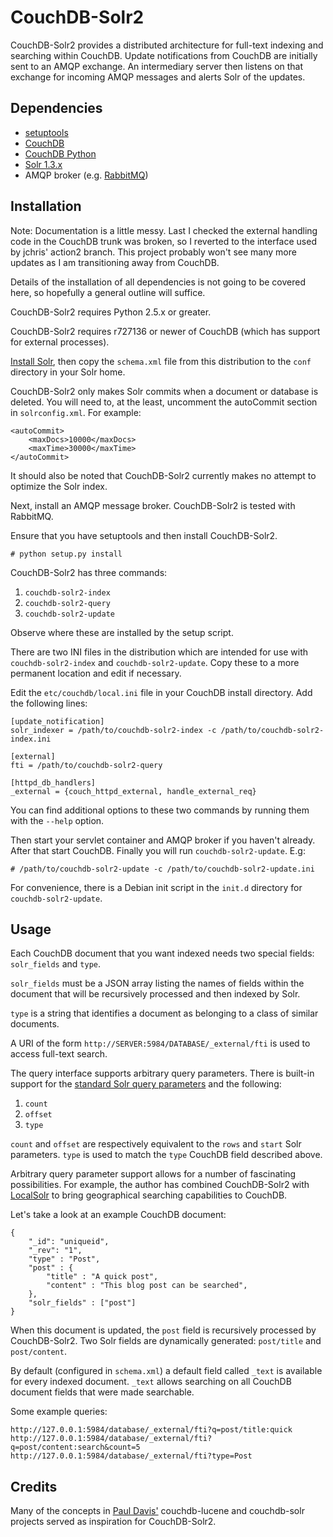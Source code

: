 CouchDB-Solr2
=============

CouchDB-Solr2 provides a distributed architecture for full-text indexing and
searching within CouchDB. Update notifications from CouchDB are initially sent
to an AMQP exchange. An intermediary server then listens on that exchange for
incoming AMQP messages and alerts Solr of the updates.

Dependencies
------------

* [setuptools][setuptools]
* [CouchDB][couchdb]
* [CouchDB Python][couchdb-python]
* [Solr 1.3.x][solr]
* AMQP broker (e.g. [RabbitMQ][rabbitmq])

Installation
------------

Note: Documentation is a little messy. Last I checked the external handling
code in the CouchDB trunk was broken, so I reverted to the interface used
by jchris' action2 branch. This project probably won't see many more updates
as I am transitioning away from CouchDB.
 
Details of the installation of all dependencies is not going to be covered
here, so hopefully a general outline will suffice.

CouchDB-Solr2 requires Python 2.5.x or greater.

CouchDB-Solr2 requires r727136 or newer of CouchDB (which has support for
external processes).

[Install Solr](http://wiki.apache.org/solr/SolrInstall), then copy the
`schema.xml` file from this distribution to the `conf` directory in your Solr
home.

CouchDB-Solr2 only makes Solr commits when a document or database is deleted.
You will need to, at the least, uncomment the autoCommit section in
`solrconfig.xml`. For example:

    <autoCommit> 
        <maxDocs>10000</maxDocs>
        <maxTime>30000</maxTime> 
    </autoCommit>

It should also be noted that CouchDB-Solr2 currently makes no attempt to
optimize the Solr index.

Next, install an AMQP message broker. CouchDB-Solr2 is tested with RabbitMQ.

Ensure that you have setuptools and then install CouchDB-Solr2.

    # python setup.py install

CouchDB-Solr2 has three commands:

1. `couchdb-solr2-index`
1. `couchdb-solr2-query`
1. `couchdb-solr2-update`

Observe where these are installed by the setup script.

There are two INI files in the distribution which are intended for use with
`couchdb-solr2-index` and `couchdb-solr2-update`. Copy these to a more
permanent location and edit if necessary.

Edit the `etc/couchdb/local.ini` file in your CouchDB install directory. Add
the following lines:

    [update_notification]
    solr_indexer = /path/to/couchdb-solr2-index -c /path/to/couchdb-solr2-index.ini

    [external]
    fti = /path/to/couchdb-solr2-query

    [httpd_db_handlers]
    _external = {couch_httpd_external, handle_external_req}


You can find additional options to these two commands by running them with
the `--help` option.

Then start your servlet container and AMQP broker if you haven't already.
After that start CouchDB. Finally you will run `couchdb-solr2-update`. E.g:

    # /path/to/couchdb-solr2-update -c /path/to/couchdb-solr2-update.ini

For convenience, there is a Debian init script in the `init.d` directory
for `couchdb-solr2-update`.

Usage
-----

Each CouchDB document that you want indexed needs two special fields:
`solr_fields` and `type`.

`solr_fields` must be a JSON array listing the names of fields within the
document that will be recursively processed and then indexed by Solr.

`type` is a string that identifies a document as belonging to a class of
similar documents.

A URI of the form `http://SERVER:5984/DATABASE/_external/fti` is used to
access full-text search.

The query interface supports arbitrary query parameters. There is built-in
support for the [standard Solr query parameters][solr-parameters] and the
following:

1. `count`
1. `offset`
1. `type`

`count` and `offset` are respectively equivalent to the `rows` and `start` Solr
parameters. `type` is used to match the `type` CouchDB field described above.

Arbitrary query parameter support allows for a number of fascinating
possibilities. For example, the author has combined CouchDB-Solr2 with
[LocalSolr][localsolr] to bring geographical searching capabilities to CouchDB.

Let's take a look at an example CouchDB document:

    {
        "_id": "uniqueid",
        "_rev": "1",
        "type" : "Post",
        "post" : {
            "title" : "A quick post",
            "content" : "This blog post can be searched",
        },
        "solr_fields" : ["post"]
    }

When this document is updated, the `post` field is recursively processed
by CouchDB-Solr2. Two Solr fields are dynamically generated:
`post/title` and `post/content`.

By default (configured in `schema.xml`) a default field called `_text` is
available for every indexed document. `_text` allows searching on all CouchDB
document fields that were made searchable.

Some example queries:

    http://127.0.0.1:5984/database/_external/fti?q=post/title:quick
    http://127.0.0.1:5984/database/_external/fti?q=post/content:search&count=5
    http://127.0.0.1:5984/database/_external/fti?type=Post

Credits
-------

Many of the concepts in [Paul Davis'][davisp] couchdb-lucene and couchdb-solr
projects served as inspiration for CouchDB-Solr2.


[setuptools]: http://peak.telecommunity.com/DevCenter/setuptools
[couchdb]: http://couchdb.apache.org/
[couchdb-python]: http://code.google.com/p/couchdb-python/
[solr]: http://lucene.apache.org/solr/
[rabbitmq]: http://www.rabbitmq.com/
[solr-parameters]: http://wiki.apache.org/solr/CommonQueryParameters
[localsolr]: http://sourceforge.net/projects/locallucene/
[davisp]: http://github.com/davisp
